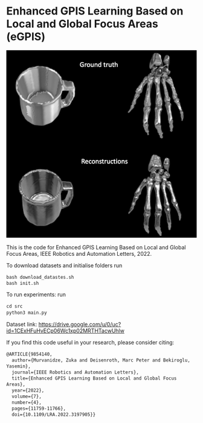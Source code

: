 # Enhanced GPIS Learning Based on Local and Global Focus Areas (eGPIS)

<img src="eGPIS_examples.png" width="550">

This is the code for Enhanced GPIS Learning Based on Local and Global Focus Areas, IEEE Robotics and Automation Letters, 2022.

To download datasets and initialise folders run 
```
bash download_datastes.sh
bash init.sh
```

To run experiments: run
```python
cd src
python3 main.py
```
Dataset link: https://drive.google.com/u/0/uc?id=1CExHFuHvECp06Wc1xp02MRTHTacwUhlw

If you find this code useful in your research, please consider citing:

```
@ARTICLE{9854140,
  author={Murvanidze, Zuka and Deisenroth, Marc Peter and Bekiroglu, Yasemin},
  journal={IEEE Robotics and Automation Letters}, 
  title={Enhanced GPIS Learning Based on Local and Global Focus Areas}, 
  year={2022},
  volume={7},
  number={4},
  pages={11759-11766},
  doi={10.1109/LRA.2022.3197905}}
```
